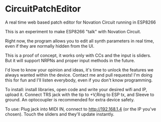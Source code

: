 # CircuitPatchEditor
A real time web based patch editor for Novation Circuit running in ESP8266

This is an experiment to make ESP8266 "talk" with Novation Circuit.

Right now, the program allows you to edit all synth parameters in real time, even if they are normally hidden from the UI.

This is a proof of concept, it works only with CCs and the input is sliders. But it will support NRPNs and proper input methods in the future.

I'd love to know your opinion and ideas, it's time to unlock the features we always wanted within the device. Contact me and pull requests! I'm doing this for fun and I'll listen everybody, even if you don't know programming.

To install: 
install libraries, open code and write your desired wifi and IP, upload it. Connect TRS jack with the tip to +V,Ring to ESP tx, and Sleeve to ground. An optocoupler is recommended for extra device safety.

To use: 
Plug jack into MIDI IN, connect to http://192.168.1.4 (or the IP you've chosen). Touch the sliders and they'll update instantly.
